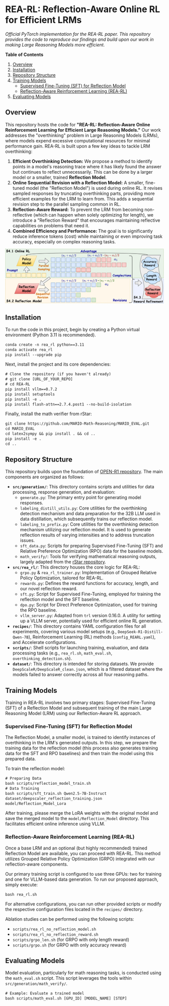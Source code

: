 # REA-RL: Reflection-Aware Online RL for Efficient LRMs

*Official PyTorch implementation for the REA-RL paper. This repository provides the code to reproduce our findings and build upon our work in making Large Reasoning Models more efficient.*

**Table of Contents**
1.  [Overview](#overview)
2.  [Installation](#installation)
3.  [Repository Structure](#repository-structure)
4.  [Training Models](#training-models)
    * [Supervised Fine-Tuning (SFT) for Reflection Model](#supervised-fine-tuning-sft-for-reflection-model)
    * [Reflection-Aware Reinforcement Learning (REA-RL)](#reflection-aware-reinforcement-learning-rea-rl)
5.  [Evaluating Models](#evaluating-models)


## Overview

This repository hosts the code for **"REA-RL: Reflection-Aware Online Reinforcement Learning for Efficient Large Reasoning Models."** Our work addresses the "overthinking" problem in Large Reasoning Models (LRMs), where models expend excessive computational resources for minimal performance gain. REA-RL is built upon a few key ideas to tackle LRM overthinking:

1.  **Efficient Overthinking Detection:** We propose a method to identify points in a model's reasoning trace where it has likely found the answer but continues to reflect unnecessarily. This can be done by a larger model or a smaller, trained **Reflection Model**.
2.  **Online Sequential Revision with a Reflection Model:** A smaller, fine-tuned model (the "Reflection Model") is used during online RL. It revises sampled responses by truncating overthinking parts, providing more efficient examples for the LRM to learn from. This adds a sequential revision step to the parallel sampling common in RL.
3.  **Reflection-Aware Reward:** To prevent the LRM from becoming non-reflective (which can happen when solely optimizing for length), we introduce a "Reflection Reward" that encourages maintaining reflective capabilities on problems that need it.
4.  **Combined Efficiency and Performance:** The goal is to significantly reduce inference tokens (cost) while maintaining or even improving task accuracy, especially on complex reasoning tasks.

<p align="center">
  <img src="main.png" width="800" alt="REA-RL Overview" />
</p>

## Installation

To run the code in this project, begin by creating a Python virtual environment (Python 3.11 is recommended).

```shell
conda create -n rea_rl python==3.11
conda activate rea_rl
pip install --upgrade pip
```

Next, install the project and its core dependencies:

```shell
# Clone the repository (if you haven't already)
# git clone [URL_OF_YOUR_REPO]
# cd REA-RL
pip install vllm==0.7.2
pip install setuptools
pip install -e .
pip install flash-attn==2.7.4.post1 --no-build-isolation
```

Finally, install the math verifier from rStar:

```shell
git clone https://github.com/MARIO-Math-Reasoning/MARIO_EVAL.git
cd MARIO_EVAL
cd latex2sympy && pip install . && cd ..
pip install -e .
cd ..
```


## Repository Structure

This repository builds upon the foundation of [OPEN-R1 repository](https://github.com/huggingface/open-r1). The main components are organized as follows:

  * **`src/generation/`**: This directory contains scripts and utilities for data processing, response generation, and evaluation:
      * `generate.py`: The primary entry point for generating model responses.
      * `labeling_distill_utils.py`: Core utilities for the overthinking detection mechanism and data preparation for the 32B LLM used in data distillation, which subsequently trains our reflection model.
      * `labeling_to_prefix.py`: Core utilities for the overthinking detection mechanism utilizing our reflection model. It is used to generate reflection results of varying intensities and to address truncation issues.
      * `sft_data.py`: Scripts for preparing Supervised Fine-Tuning (SFT) and Relative Preference Optimization (RPO) data for the baseline models.
      * `math_verify/`: Tools for verifying mathematical reasoning outputs, largely adapted from the [rStar repository](https://github.com/microsoft/rStar).
  * **`src/rea_rl/`**: This directory houses the core logic for REA-RL:
      * `grpo.py` & `rea_rl_trainer.py`: Implementation of Grouped Relative Policy Optimization, tailored for REA-RL.
      * `rewards.py`: Defines the reward functions for accuracy, length, and our novel reflection reward.
      * `sft.py`: Script for Supervised Fine-Tuning, employed for training the reflection model and the SFT baseline.
      * `dpo.py`: Script for Direct Preference Optimization, used for training the RPO baseline.
      * `vllm_server.py`: Adapted from `trl` version 0.16.0. A utility for setting up a VLLM server, potentially used for efficient online RL generation.
  * **`recipes/`**: This directory contains YAML configuration files for all experiments, covering various model setups (e.g., `DeepSeek-R1-Distill-Qwen-7B`), Reinforcement Learning (RL) methods (`config_REARL.yaml`), and Accelerate configurations.
  * **`scripts/`**: Shell scripts for launching training, evaluation, and data processing tasks (e.g., `rea_rl.sh`, `math_eval.sh`, `overthinking_detection.sh`).
  * **`dataset/`**: This directory is intended for storing datasets. We provide `DeepScaleR/DeepScaleR_clean.json`, which is a filtered dataset where the models failed to answer correctly across all four reasoning paths.


## Training Models

Training in REA-RL involves two primary stages: Supervised Fine-Tuning (SFT) of a Reflection Model and subsequent training of the main Large Reasoning Model (LRM) using our Reflection-Aware RL approach.

### Supervised Fine-Tuning (SFT) for Reflection Model

The Reflection Model, a smaller model, is trained to identify instances of overthinking in the LRM's generated outputs. In this step, we prepare the training data for the reflection model (this process also generates training data for the SFT and RPO baselines) and then train the model using this prepared data.

To train the reflection model:

```shell
# Preparing Data
bash scripts/reflection_model_train.sh
# Data Training
bash scripts/sft_train.sh Qwen2.5-7B-Instruct dataset/deepscaler_reflection_training.json model/Reflection_Model_Lora
```

After training, please merge the LoRA weights with the original model and save the merged model to the `model/Reflection_Model` directory. This facilitates efficient online inference using VLLM.

### Reflection-Aware Reinforcement Learning (REA-RL)

Once a base LRM and an optional (but highly recommended) trained Reflection Model are available, you can proceed with REA-RL. This method utilizes Grouped Relative Policy Optimization (GRPO) integrated with our reflection-aware components.

Our primary training script is configured to use three GPUs: two for training and one for VLLM-based data generation. To run our proposed approach, simply execute:

```shell
bash rea_rl.sh
```

For alternative configurations, you can run other provided scripts or modify the respective configuration files located in the `recipes/` directory.

Ablation studies can be performed using the following scripts:

  * `scripts/rea_rl_no_reflection_model.sh`
  * `scripts/rea_rl_no_reflection_reward.sh`
  * `scripts/grpo_len.sh` (for GRPO with only length reward)
  * `scripts/grpo.sh` (for GRPO with only accuracy reward)

## Evaluating Models

Model evaluation, particularly for math reasoning tasks, is conducted using the `math_eval.sh` script. This script leverages the tools within `src/generation/math_verify/`.

```shell
# Example: Evaluate a trained model
bash scripts/math_eval.sh [GPU_ID] [MODEL_NAME] [STEP]
```
